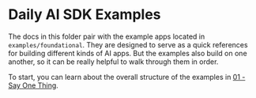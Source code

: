 # Daily AI SDK Examples

The docs in this folder pair with the example apps located in `examples/foundational`. They are designed to serve as a quick references for building different kinds of AI apps. But the examples also build on one another, so it can be really helpful to walk through them in order.

To start, you can learn about the overall structure of the examples in [01 - Say One Thing](01-say-one-thing.md).

